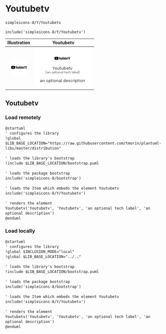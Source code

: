 # Youtubetv


```text
simpleicons-8/Y/Youtubetv
```

```text
include('simpleicons-8/Y/Youtubetv')
```



| Illustration | Youtubetv |
| :---: | :---: |
| ![illustration for Illustration](../../simpleicons-8/Y/Youtubetv.png) | ![illustration for Youtubetv](../../simpleicons-8/Y/Youtubetv.Local.png) |




## Youtubetv

### Load remotely
```plantuml
@startuml
' configures the library
!global $LIB_BASE_LOCATION="https://raw.githubusercontent.com/tmorin/plantuml-libs/master/distribution"

' loads the library's bootstrap
!include $LIB_BASE_LOCATION/bootstrap.puml

' loads the package bootstrap
include('simpleicons-8/bootstrap')

' loads the Item which embeds the element Youtubetv
include('simpleicons-8/Y/Youtubetv')

' renders the element
Youtubetv('Youtubetv', 'Youtubetv', 'an optional tech label', 'an optional description')
@enduml
```

### Load locally
```plantuml
@startuml
' configures the library
!global $INCLUSION_MODE="local"
!global $LIB_BASE_LOCATION="../.."

' loads the library's bootstrap
!include $LIB_BASE_LOCATION/bootstrap.puml

' loads the package bootstrap
include('simpleicons-8/bootstrap')

' loads the Item which embeds the element Youtubetv
include('simpleicons-8/Y/Youtubetv')

' renders the element
Youtubetv('Youtubetv', 'Youtubetv', 'an optional tech label', 'an optional description')
@enduml
```


